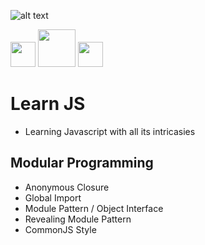
![alt text](https://upload.wikimedia.org/wikipedia/commons/thumb/6/6a/JavaScript-logo.png/120px-JavaScript-logo.png  'Javascript logo')

<img src="https://c1.staticflickr.com/8/7306/16407404782_8b9c57eab3.jpg" height="40"> <img src="https://tipaltilabs.files.wordpress.com/2016/07/logo_600.png" height="60"> <img src="http://www.benmvp.com/slides/img/es6/babel-logo.png" height="40">

# Learn JS
- Learning Javascript with all its intricasies

## Modular Programming

- Anonymous Closure
- Global Import
- Module Pattern / Object Interface
- Revealing Module Pattern
- CommonJS Style
